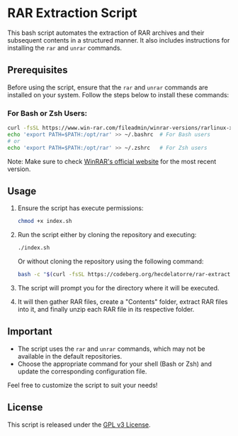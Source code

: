 # RAR Extraction Script

This bash script automates the extraction of RAR archives and their subsequent contents in a structured manner. It also includes instructions for installing the `rar` and `unrar` commands.

## Prerequisites

Before using the script, ensure that the `rar` and `unrar` commands are installed on your system. Follow the steps below to install these commands:

### For Bash or Zsh Users:

```bash
curl -fsSL https://www.win-rar.com/fileadmin/winrar-versions/rarlinux-x64-624.tar.gz | sudo tar zxvf - -C /opt
echo 'export PATH=$PATH:/opt/rar' >> ~/.bashrc  # For Bash users
# or
echo 'export PATH=$PATH:/opt/rar' >> ~/.zshrc   # For Zsh users
```

Note: Make sure to check [WinRAR's official website](https://www.win-rar.com/download.html) for the most recent version.

## Usage

1. Ensure the script has execute permissions:
   
   ```bash
   chmod +x index.sh
   ```

2. Run the script either by cloning the repository and executing:
   
   ```bash
   ./index.sh
   ```
   
   Or without cloning the repository using the following command:
   
   ```bash
   bash -c "$(curl -fsSL https://codeberg.org/hecdelatorre/rar-extraction-script/raw/branch/main/index.sh)"
   ```

3. The script will prompt you for the directory where it will be executed.

4. It will then gather RAR files, create a "Contents" folder, extract RAR files into it, and finally unzip each RAR file in its respective folder.

## Important

- The script uses the `rar` and `unrar` commands, which may not be available in the default repositories.
- Choose the appropriate command for your shell (Bash or Zsh) and update the corresponding configuration file.

Feel free to customize the script to suit your needs!

## License

This script is released under the [GPL v3 License](LICENSE).
